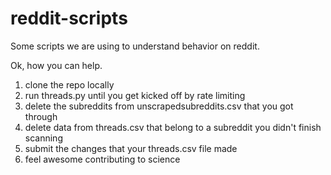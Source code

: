 # reddit-scripts
Some scripts we are using to understand behavior on reddit.

Ok, how you can help.

1. clone the repo locally
1. run threads.py until you get kicked off by rate limiting
1. delete the subreddits from unscrapedsubreddits.csv that you got through
1. delete data from threads.csv that belong to a subreddit you didn't finish scanning
1. submit the changes that your threads.csv file made 
1. feel awesome contributing to science
